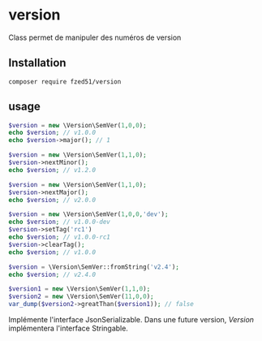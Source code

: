 # version
Class permet de manipuler des numéros de version

## Installation

```shell
composer require fzed51/version
```

## usage

```php
$version = new \Version\SemVer(1,0,0);
echo $version; // v1.0.0
echo $version->major(); // 1
```
```php
$version = new \Version\SemVer(1,1,0);
$version->nextMinor();
echo $version; // v1.2.0
```
```php
$version = new \Version\SemVer(1,1,0);
$version->nextMajor();
echo $version; // v2.0.0
```
```php
$version = new \Version\SemVer(1,0,0,'dev');
echo $version; // v1.0.0-dev
$version->setTag('rc1')
echo $version; // v1.0.0-rc1
$version->clearTag();
echo $version; // v1.0.0
```
```php
$version = \Version\SemVer::fromString('v2.4');
echo $version; // v2.4.0
```
```php
$version1 = new \Version\SemVer(1,1,0);
$version2 = new \Version\SemVer(11,0,0);
var_dump($version2->greatThan($version1)); // false
```

Implémente l'interface JsonSerializable. Dans une future version, _Version_ implémentera l'interface Stringable.